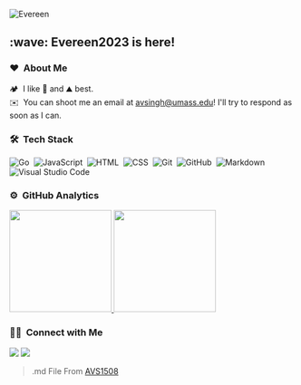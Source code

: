![Evereen](https://github.com/user-attachments/assets/8a713137-2aef-47d5-b560-1cc843cecadd)

<h2>:wave: Evereen2023 is here!</h2>

### ❤️ &nbsp;About Me

🏕️ &nbsp;I like 🌊 and ⛰️ best.\
✉️ &nbsp;You can shoot me an email at avsingh@umass.edu! I'll try to respond as soon as I can.

### 🛠 &nbsp;Tech Stack

![Go](https://img.shields.io/badge/-Go-05122A?style=flat&logo=Go)&nbsp;
![JavaScript](https://img.shields.io/badge/-JavaScript-05122A?style=flat&logo=javascript)&nbsp;
![HTML](https://img.shields.io/badge/-HTML-05122A?style=flat&logo=HTML5)&nbsp;
![CSS](https://img.shields.io/badge/-CSS-05122A?style=flat&logo=CSS3&logoColor=1572B6)&nbsp;
![Git](https://img.shields.io/badge/-Git-05122A?style=flat&logo=git)&nbsp;
![GitHub](https://img.shields.io/badge/-GitHub-05122A?style=flat&logo=github)&nbsp;
![Markdown](https://img.shields.io/badge/-Markdown-05122A?style=flat&logo=markdown)\
![Visual Studio Code](https://img.shields.io/badge/-Visual%20Studio%20Code-05122A?style=flat&logo=visual-studio-code&logoColor=007ACC)&nbsp;

### ⚙️ &nbsp;GitHub Analytics

<a href="https://github.com/Evereen2023">
  <img height="180em" src="https://github-readme-stats-eight-theta.vercel.app/api?username=Evereen2023&show_icons=true&theme=algolia&include_all_commits=true&count_private=true"/>
  <img height="180em" src="https://github-readme-stats-eight-theta.vercel.app/api/top-langs/?username=Evereen2023&layout=compact&langs_count=8&theme=algolia"/>
</a>

### 🤝🏻 &nbsp;Connect with Me

<a href="https://evereen.site/"><img src="https://img.shields.io/badge/-evereen.site-3423A6?style=flat&logo=Google-Chrome&logoColor=white"/></a>
<a href="mailto:evereen2023@gmail.com"><img src="https://img.shields.io/badge/-evereen2023@gmail.com-D14836?style=flat&logo=Gmail&logoColor=white"/></a>


>.md File From [AVS1508](https://github.com/AVS1508)

